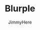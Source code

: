 ---
title: Blurple
author: JimmyHere
github: https://github.com/AltenGD/
description_markdown: >-
  This theme is for the third year anniversery of Discord!
download: https://github.com/JimmyHere/Blurple
demo: https://cdn.rawgit.com/JimmyHere/Blurple/master/Blurple.theme.css
support: https://github.com/JimmyHere/Blurple/issues
style: dark
tags:
images:
  - name: Blurple Preview
    image: https://i.imgur.com/P8hIGRi.png
layout: product
---